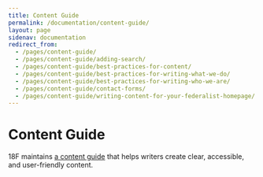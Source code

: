 ```yaml
---
title: Content Guide
permalink: /documentation/content-guide/
layout: page
sidenav: documentation
redirect_from:
  - /pages/content-guide/
  - /pages/content-guide/adding-search/
  - /pages/content-guide/best-practices-for-content/
  - /pages/content-guide/best-practices-for-writing-what-we-do/
  - /pages/content-guide/best-practices-for-writing-who-we-are/
  - /pages/content-guide/contact-forms/
  - /pages/content-guide/writing-content-for-your-federalist-homepage/
---
```


# Content Guide

18F maintains [a content guide](https://content-guide.18f.gov/) that helps writers create clear, accessible, and user-friendly content.
